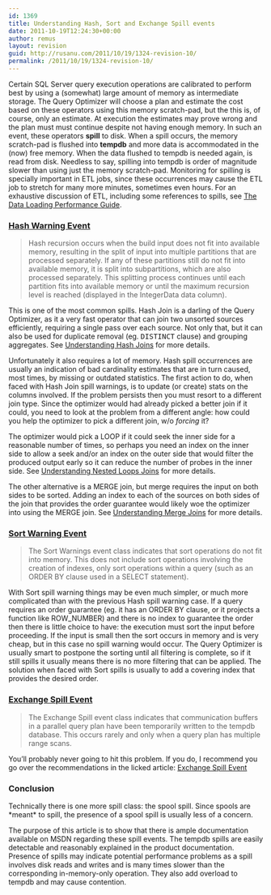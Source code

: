 ```yaml
---
id: 1369
title: Understanding Hash, Sort and Exchange Spill events
date: 2011-10-19T12:24:30+00:00
author: remus
layout: revision
guid: http://rusanu.com/2011/10/19/1324-revision-10/
permalink: /2011/10/19/1324-revision-10/
---
```

Certain SQL Server query execution operations are calibrated to perform best by using a (somewhat) large amount of memory as intermediate storage. The Query Optimizer will choose a plan and estimate the cost based on these operators using this memory scratch-pad, but the this is, of course, only an estimate. At execution the estimates may prove wrong and the plan must must continue despite not having enough memory. In such an event, these operators **spill** to disk. When a spill occurs, the memory scratch-pad is flushed into **tempdb** and more data is accommodated in the (now) free memory. When the data flushed to tempdb is needed again, is read from disk. Needless to say, spilling into tempdb is order of magnitude slower than using just the memory scratch-pad. Monitoring for spilling is specially important in ETL jobs, since these occurrences may cause the ETL job to stretch for many more minutes, sometimes even hours. For an exhaustive discussion of ETL, including some references to spills, see [The Data Loading Performance Guide](http://msdn.microsoft.com/en-us/library/dd425070%28v=sql.100%29.aspx).

### [Hash Warning Event](http://technet.microsoft.com/en-us/library/ms190736.aspx)

> Hash recursion occurs when the build input does not fit into available memory, resulting in the split of input into multiple partitions that are processed separately. If any of these partitions still do not fit into available memory, it is split into subpartitions, which are also processed separately. This splitting process continues until each partition fits into available memory or until the maximum recursion level is reached (displayed in the IntegerData data column). 

This is one of the most common spills. Hash Join is a darling of the Query Optimizer, as it a very fast operator that can join two unsorted sources efficiently, requiring a single pass over each source. Not only that, but it can also be used for duplicate removal (eg. <tt>DISTINCT</tt> clause) and grouping aggregates. See [Understanding Hash Joins](http://technet.microsoft.com/en-us/library/ms189313.aspx) for more details.

Unfortunately it also requires a lot of memory. Hash spill occurrences are usually an indication of bad cardinality estimates that are in turn caused, most times, by missing or outdated statistics. The first action to do, when faced with Hash Join spill warnings, is to update (or create) stats on the columns involved. If the problem persists then you must resort to a different join type. Since the optimizer would had already picked a better join if it could, you need to look at the problem from a different angle: how could you help the optimizer to pick a different join, w/o _forcing_ it?

The optimizer would pick a LOOP if it could seek the inner side for a reasonable number of times, so perhaps you need an index on the inner side to allow a seek and/or an index on the outer side that would filter the produced output early so it can reduce the number of probes in the inner side. See [Understanding Nested Loops Joins](http://msdn.microsoft.com/en-us/library/ms191318.aspx) for more details.

The other alternative is a MERGE join, but merge requires the input on both sides to be sorted. Adding an index to each of the sources on both sides of the join that provides the order guarantee would likely woe the optimizer into using the MERGE join. See [Understanding Merge Joins](http://msdn.microsoft.com/en-us/library/ms190967.aspx) for more details.

### [Sort Warning Event](http://technet.microsoft.com/en-us/library/ms178041.aspx)

> The Sort Warnings event class indicates that sort operations do not fit into memory. This does not include sort operations involving the creation of indexes, only sort operations within a query (such as an ORDER BY clause used in a SELECT statement).

With Sort spill warning things may be even much simpler, or much more complicated than with the previous Hash spill warning case. If a query requires an order guarantee (eg. it has an ORDER BY clause, or it projects a function like ROW_NUMBER) and there is no index to guarantee the order then there is little choice to have: the execution must sort the input before proceeding. If the input is small then the sort occurs in memory and is very cheap, but in this case no spill warning would occur. The Query Optimizer is usually smart to postpone the sorting until all filtering is complete, so if it still spills it usually means there is no more filtering that can be applied. The solution when faced with Sort spills is usually to add a covering index that provides the desired order.

### [Exchange Spill Event](http://technet.microsoft.com/en-us/library/ms191514.aspx)

> The Exchange Spill event class indicates that communication buffers in a parallel query plan have been temporarily written to the tempdb database. This occurs rarely and only when a query plan has multiple range scans. 

You&#8217;ll probably never going to hit this problem. If you do, I recommend you go over the recommendations in the licked article: [Exchange Spill Event](http://technet.microsoft.com/en-us/library/ms191514.aspx)

### Conclusion

Technically there is one more spill class: the spool spill. Since spools are \*meant\* to spill, the presence of a spool spill is usually less of a concern.

The purpose of this article is to show that there is ample documentation available on MSDN regarding these spill events. The tempdb spills are easily detectable and reasonably explained in the product documentation. Presence of spills may indicate potential performance problems as a spill involves disk reads and writes and is many times slower than the corresponding in-memory-only operation. They also add overload to tempdb and may cause contention.